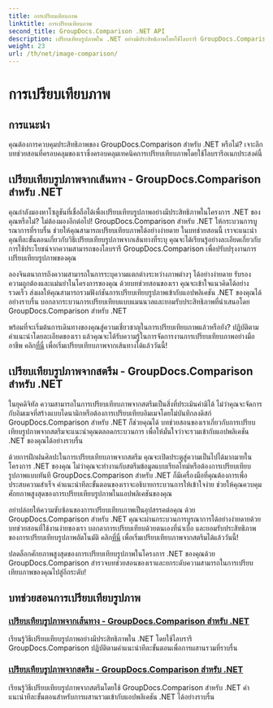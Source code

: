 ```yaml
---
title: การเปรียบเทียบภาพ
linktitle: การเปรียบเทียบภาพ
second_title: GroupDocs.Comparison .NET API
description: เปรียบเทียบรูปภาพใน .NET อย่างมีประสิทธิภาพโดยใช้ไลบรารี GroupDocs.Comparison บทช่วยสอนทีละขั้นตอนสำหรับการบูรณาการอย่างราบรื่นจากเส้นทางหรือสตรีม
weight: 23
url: /th/net/image-comparison/
---
```


# การเปรียบเทียบภาพ


## การแนะนำ

คุณต้องการควบคุมประสิทธิภาพของ GroupDocs.Comparison สำหรับ .NET หรือไม่? เจาะลึกบทช่วยสอนที่ครอบคลุมของเราซึ่งครอบคลุมเทคนิคการเปรียบเทียบภาพโดยใช้ไลบรารีอเนกประสงค์นี้

## เปรียบเทียบรูปภาพจากเส้นทาง - GroupDocs.Comparison สำหรับ .NET

คุณกำลังมองหาโซลูชันที่เชื่อถือได้เพื่อเปรียบเทียบรูปภาพอย่างมีประสิทธิภาพในโครงการ .NET ของคุณหรือไม่? ไม่ต้องมองอีกต่อไป! GroupDocs.Comparison สำหรับ .NET ให้กระบวนการบูรณาการที่ราบรื่น ช่วยให้คุณสามารถเปรียบเทียบภาพได้อย่างง่ายดาย ในบทช่วยสอนนี้ เราจะแนะนำคุณทีละขั้นตอนเกี่ยวกับวิธีเปรียบเทียบรูปภาพจากเส้นทางที่ระบุ คุณจะได้เรียนรู้อย่างละเอียดเกี่ยวกับการใช้ประโยชน์จากความสามารถของไลบรารี GroupDocs.Comparison เพื่อปรับปรุงงานการเปรียบเทียบรูปภาพของคุณ

ลองจินตนาการถึงความสามารถในการระบุความแตกต่างระหว่างภาพต่างๆ ได้อย่างง่ายดาย รับรองความถูกต้องและแม่นยำในโครงการของคุณ ด้วยบทช่วยสอนของเรา คุณจะเข้าใจแนวคิดได้อย่างรวดเร็ว ส่งผลให้คุณสามารถรวมฟังก์ชันการเปรียบเทียบรูปภาพเข้ากับแอปพลิเคชัน .NET ของคุณได้อย่างราบรื่น บอกลากระบวนการเปรียบเทียบแบบแมนนวลและยอมรับประสิทธิภาพที่นำเสนอโดย GroupDocs.Comparison สำหรับ .NET

 พร้อมที่จะเริ่มต้นการเดินทางของคุณสู่ความเชี่ยวชาญในการเปรียบเทียบภาพแล้วหรือยัง? ปฏิบัติตามคำแนะนำโดยละเอียดของเรา แล้วคุณจะได้รับความรู้ในการจัดการงานการเปรียบเทียบภาพอย่างมืออาชีพ คลิก[ที่นี่](./compare-images-from-path/) เพื่อเริ่มเปรียบเทียบภาพจากเส้นทางได้แล้ววันนี้!

## เปรียบเทียบรูปภาพจากสตรีม - GroupDocs.Comparison สำหรับ .NET

ในยุคดิจิทัล ความสามารถในการเปรียบเทียบภาพจากสตรีมเป็นสิ่งที่ประเมินค่ามิได้ ไม่ว่าคุณจะจัดการกับอิมเมจที่สร้างแบบไดนามิกหรือต้องการเปรียบเทียบอิมเมจโดยไม่บันทึกลงดิสก์ GroupDocs.Comparison สำหรับ .NET ก็ช่วยคุณได้ บทช่วยสอนของเราเกี่ยวกับการเปรียบเทียบรูปภาพจากสตรีมจะแนะนำคุณตลอดกระบวนการ เพื่อให้มั่นใจว่าจะรวมเข้ากับแอปพลิเคชัน .NET ของคุณได้อย่างราบรื่น

ด้วยการฝึกฝนศิลปะในการเปรียบเทียบภาพจากสตรีม คุณจะเปิดประตูสู่ความเป็นไปได้มากมายในโครงการ .NET ของคุณ ไม่ว่าคุณจะทำงานกับสตรีมข้อมูลแบบเรียลไทม์หรือต้องการเปรียบเทียบรูปภาพแบบทันที GroupDocs.Comparison สำหรับ .NET ก็มีเครื่องมือที่คุณต้องการเพื่อประสบความสำเร็จ คำแนะนำทีละขั้นตอนของเราจะอธิบายกระบวนการให้เข้าใจง่าย ช่วยให้คุณควบคุมศักยภาพสูงสุดของการเปรียบเทียบรูปภาพในแอปพลิเคชันของคุณ

อย่าปล่อยให้ความซับซ้อนของการเปรียบเทียบภาพเป็นอุปสรรคต่อคุณ ด้วย GroupDocs.Comparison สำหรับ .NET คุณจะผ่านกระบวนการบูรณาการได้อย่างง่ายดายด้วยบทช่วยสอนที่ใช้งานง่ายของเรา บอกลาการเปรียบเทียบด้วยตนเองที่น่าเบื่อ และยอมรับประสิทธิภาพของการเปรียบเทียบรูปภาพอัตโนมัติ คลิก[ที่นี่](./compare-images-from-stream/) เพื่อเริ่มเปรียบเทียบภาพจากสตรีมได้แล้ววันนี้!

ปลดล็อกศักยภาพสูงสุดของการเปรียบเทียบรูปภาพในโครงการ .NET ของคุณด้วย GroupDocs.Comparison สำรวจบทช่วยสอนของเราและยกระดับความสามารถในการเปรียบเทียบภาพของคุณไปสู่อีกระดับ!
## บทช่วยสอนการเปรียบเทียบรูปภาพ
### [เปรียบเทียบรูปภาพจากเส้นทาง - GroupDocs.Comparison สำหรับ .NET](./compare-images-from-path/)
เรียนรู้วิธีเปรียบเทียบรูปภาพอย่างมีประสิทธิภาพใน .NET โดยใช้ไลบรารี GroupDocs.Comparison ปฏิบัติตามคำแนะนำทีละขั้นตอนเพื่อการผสานรวมที่ราบรื่น
### [เปรียบเทียบรูปภาพจากสตรีม - GroupDocs.Comparison สำหรับ .NET](./compare-images-from-stream/)
เรียนรู้วิธีเปรียบเทียบรูปภาพจากสตรีมโดยใช้ GroupDocs.Comparison สำหรับ .NET คำแนะนำทีละขั้นตอนสำหรับการผสานรวมเข้ากับแอปพลิเคชัน .NET ได้อย่างราบรื่น